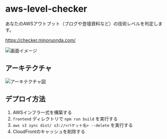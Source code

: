 # aws-level-checker

あなたのAWSアウトプット（ブログや登壇資料など）の技術レベルを判定します。

https://checker.minoruonda.com/

![画面イメージ](https://github.com/user-attachments/assets/c237f538-305c-406b-9f9f-0c0eb7f0de65)


## アーキテクチャ

![アーキテクチャ図](https://github.com/user-attachments/assets/3de3251f-d929-4ee5-b62f-5a8ae06739d9)

## デプロイ方法

1. AWSインフラ一式を構築する
2. `frontend` ディレクトリで `npm run build` を実行する
3. `aws s3 sync dist/ s3://<バケット名> --delete` を実行する
4. CloudFrontのキャッシュを削除する

